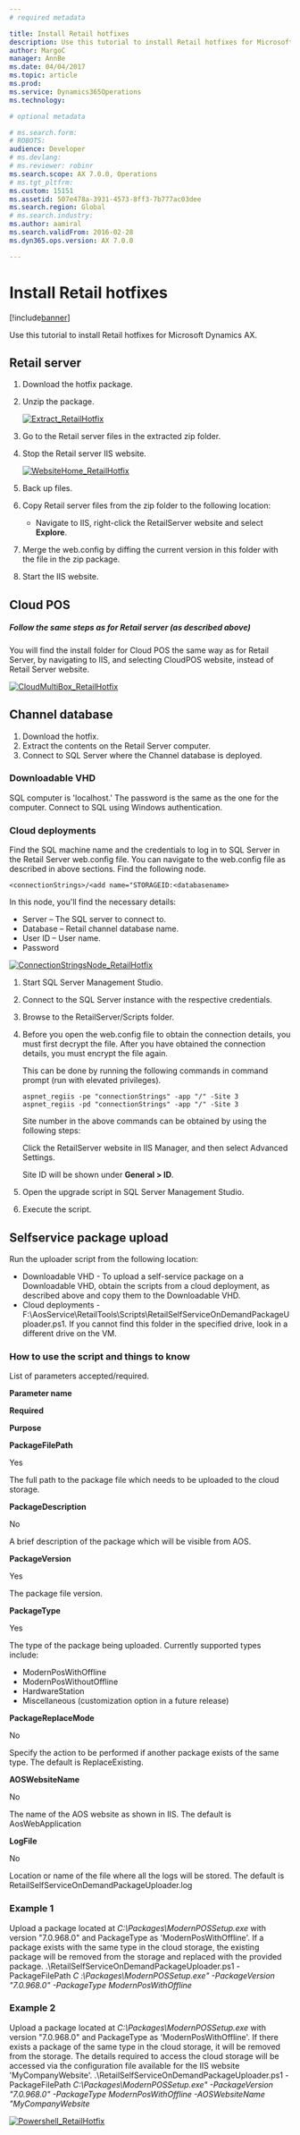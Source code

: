 ```yaml
---
# required metadata

title: Install Retail hotfixes
description: Use this tutorial to install Retail hotfixes for Microsoft Dynamics AX.
author: MargoC
manager: AnnBe
ms.date: 04/04/2017
ms.topic: article
ms.prod: 
ms.service: Dynamics365Operations
ms.technology: 

# optional metadata

# ms.search.form: 
# ROBOTS: 
audience: Developer
# ms.devlang: 
# ms.reviewer: robinr
ms.search.scope: AX 7.0.0, Operations
# ms.tgt_pltfrm: 
ms.custom: 15151
ms.assetid: 507e478a-3931-4573-8ff3-7b777ac03dee
ms.search.region: Global
# ms.search.industry: 
ms.author: aamiral
ms.search.validFrom: 2016-02-28
ms.dyn365.ops.version: AX 7.0.0

---
```


# Install Retail hotfixes

[!include[banner](../includes/banner.md)]


Use this tutorial to install Retail hotfixes for Microsoft Dynamics AX.

Retail server
-------------

1.  Download the hotfix package.
2.  Unzip the package. 

    [![Extract\_RetailHotfix](./media/extract_retailhotfix.png)](./media/extract_retailhotfix.png)

3.  Go to the Retail server files in the extracted zip folder.
4.  Stop the Retail server IIS website. 

    [![WebsiteHome\_RetailHotfix](./media/websitehome_retailhotfix.png)](./media/websitehome_retailhotfix.png)

5.  Back up files.
6.  Copy Retail server files from the zip folder to the following location:
    -   Navigate to IIS, right-click the RetailServer website and select **Explore**.

7.  Merge the web.config by diffing the current version in this folder with the file in the zip package.
8.  Start the IIS website.

## Cloud POS
##### Follow the same steps as for Retail server (as described above)

You will find the install folder for Cloud POS the same way as for Retail Server, by navigating to IIS, and selecting CloudPOS website, instead of Retail Server website. 

[![CloudMultiBox\_RetailHotfix](./media/cloudmultibox_retailhotfix.png)](./media/cloudmultibox_retailhotfix.png)

## Channel database
1.  Download the hotfix.
2.  Extract the contents on the Retail Server computer.
3.  Connect to SQL Server where the Channel database is deployed.

### Downloadable VHD

SQL computer is 'localhost.' The password is the same as the one for the computer. Connect to SQL using Windows authentication.

### Cloud deployments

Find the SQL machine name and the credentials to log in to SQL Server in the Retail Server web.config file. You can navigate to the web.config file as described in above sections. Find the following node.

    <connectionStrings>/<add name="STORAGEID:<databasename>

In this node, you'll find the necessary details:

-   Server – The SQL server to connect to.
-   Database – Retail channel database name.
-   User ID – User name.
-   Password

[![ConnectionStringsNode\_RetailHotfix](./media/connectionstringsnode_retailhotfix.png)](./media/connectionstringsnode_retailhotfix.png)

1.  Start SQL Server Management Studio.
2.  Connect to the SQL Server instance with the respective credentials.
3.  Browse to the RetailServer/Scripts folder.
4.  Before you open the web.config file to obtain the connection details, you must first decrypt the file. After you have obtained the connection details, you must encrypt the file again.

    This can be done by running the following commands in command prompt (run with elevated privileges).

        aspnet_regiis -pe "connectionStrings" -app "/" -Site 3
        aspnet_regiis -pd "connectionStrings" -app "/" -Site 3

    Site number in the above commands can be obtained by using the following steps:

    Click the RetailServer website in IIS Manager, and then select Advanced Settings.

    Site ID will be shown under **General &gt; ID**.

5.  Open the upgrade script in SQL Server Management Studio.
6.  Execute the script.

## Selfservice package upload
Run the uploader script from the following location:

-   Downloadable VHD - To upload a self-service package on a Downloadable VHD, obtain the scripts from a cloud deployment, as described above and copy them to the Downloadable VHD.
-   Cloud deployments - F:\\AosService\\RetailTools\\Scripts\\RetailSelfServiceOnDemandPackageUploader.ps1. If you cannot find this folder in the specified drive, look in a different drive on the VM.

### How to use the script and things to know

List of parameters accepted/required.

**Parameter name**

**Required**

**Purpose**

**PackageFilePath**

Yes

The full path to the package file which needs to be uploaded to the cloud storage.

**PackageDescription**

No

A brief description of the package which will be visible from AOS.

**PackageVersion**

Yes

The package file version.

**PackageType**

Yes

The type of the package being uploaded. Currently supported types include:

-   ModernPosWithOffline
-   ModernPosWithoutOffline
-   HardwareStation
-   Miscellaneous (customization option in a future release)

**PackageReplaceMode**

No

Specify the action to be performed if another package exists of the same type. The default is ReplaceExisting.

**AOSWebsiteName**

No

The name of the AOS website as shown in IIS. The default is AosWebApplication

**LogFile**

No

Location or name of the file where all the logs will be stored. The default is RetailSelfServiceOnDemandPackageUploader.log

### Example 1

Upload a package located at *C:\\Packages\\ModernPOSSetup.exe* with version "7.0.968.0" and PackageType as 'ModernPosWithOffline'. If a package exists with the same type in the cloud storage, the existing package will be removed from the storage and replaced with the provided package. .\\RetailSelfServiceOnDemandPackageUploader.ps1 -PackageFilePath *C :\\Packages\\ModernPOSSetup.exe" -PackageVersion "7.0.968.0" -PackageType ModernPosWithOffline*

### Example 2

Upload a package located at *C:\\Packages\\ModernPOSSetup.exe* with version "7.0.968.0" and PackageType as 'ModernPosWithOffline'. If there exists a package of the same type in the cloud storage, it will be removed from the storage. The details required to access the cloud storage will be accessed via the configuration file available for the IIS website 'MyCompanyWebsite'. .\\RetailSelfServiceOnDemandPackageUploader.ps1 -PackageFilePath *C:\\Packages\\ModernPOSSetup.exe" -PackageVersion "7.0.968.0" -PackageType ModernPosWithOffline -AOSWebsiteName "MyCompanyWebsite* 

[![Powershell\_RetailHotfix](./media/powershell_retailhotfix.png)](./media/powershell_retailhotfix.png)  



